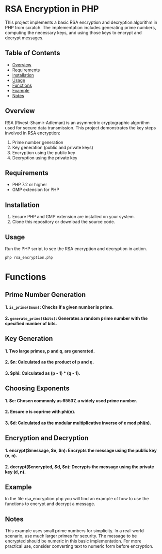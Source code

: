 # RSA Encryption in PHP

This project implements a basic RSA encryption and decryption algorithm in PHP from scratch. The implementation includes generating prime numbers, computing the necessary keys, and using those keys to encrypt and decrypt messages.

## Table of Contents
- [Overview](#overview)
- [Requirements](#requirements)
- [Installation](#installation)
- [Usage](#usage)
- [Functions](#functions)
- [Example](#example)
- [Notes](#notes)

## Overview
RSA (Rivest-Shamir-Adleman) is an asymmetric cryptographic algorithm used for secure data transmission. This project demonstrates the key steps involved in RSA encryption:
1. Prime number generation
2. Key generation (public and private keys)
3. Encryption using the public key
4. Decryption using the private key

## Requirements
- PHP 7.2 or higher
- GMP extension for PHP

## Installation
1. Ensure PHP and GMP extension are installed on your system.
2. Clone this repository or download the source code.

## Usage
Run the PHP script to see the RSA encryption and decryption in action.

```bash
php rsa_encryption.php
```


# Functions
## Prime Number Generation
#### 1. `is_prime($num)`: Checks if a given number is prime.

#### 2. `generate_prime($bits)`: Generates a random prime number with the specified number of bits.

## Key Generation
#### 1. Two large primes, p and q, are generated.
#### 2. $n: Calculated as the product of p and q.
#### 3. $phi: Calculated as (p - 1) * (q - 1).

## Choosing Exponents
#### 1. $e: Chosen commonly as 65537, a widely used prime number.
#### 2. Ensure e is coprime with phi(n).
#### 3. $d: Calculated as the modular multiplicative inverse of e mod phi(n).

## Encryption and Decryption
#### 1. encrypt($message, $e, $n): Encrypts the message using the public key (e, n).
#### 2. decrypt($encrypted, $d, $n): Decrypts the message using the private key (d, n).

## Example
In the file rsa_encryption.php you will find an example of how to use the functions to encrypt and decrypt a message.



## Notes
This example uses small prime numbers for simplicity. In a real-world scenario, use much larger primes for security.
The message to be encrypted should be numeric in this basic implementation. For more practical use, consider converting text to numeric form before encryption.
